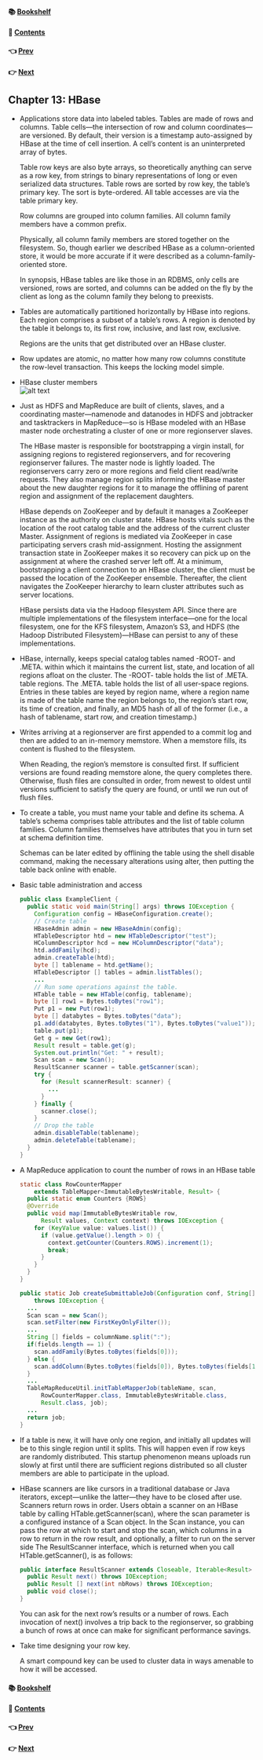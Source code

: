 #### &#x1F4DA; [Bookshelf](../)
#### &#x1F4DC; [Contents](./README.md#contents)
#### &#x1F448; [Prev](./Ch12_Hive.md)
#### &#x1F449; [Next](./Ch14_ZooKeeper.md)

## Chapter 13: HBase

- Applications store data into labeled tables. Tables are made of rows and columns. Table cells—the intersection of row and column coordinates—are versioned. By default, their version is a timestamp auto-assigned by HBase at the time of cell insertion. A cell’s content is an uninterpreted array of bytes.

	Table row keys are also byte arrays, so theoretically anything can serve as a row key, from strings to binary representations of long or even serialized data structures. Table rows are sorted by row key, the table’s primary key. The sort is byte-ordered. All table accesses are via the table primary key.

	Row columns are grouped into column families. All column family members have a common prefix.

	Physically, all column family members are stored together on the filesystem. So, though earlier we described HBase as a column-oriented store, it would be more accurate if it were described as a column-family-oriented store.

	In synopsis, HBase tables are like those in an RDBMS, only cells are versioned, rows are sorted, and columns can be added on the fly by the client as long as the column family they belong to preexists.

- Tables are automatically partitioned horizontally by HBase into regions. Each region comprises a subset of a table’s rows. A region is denoted by the table it belongs to, its first row, inclusive, and last row, exclusive.

	Regions are the units that get distributed over an HBase cluster.

- Row updates are atomic, no matter how many row columns constitute the row-level transaction. This keeps the locking model simple.

- HBase cluster members  
![alt text](res/fig_13_1_HBase_cluster_members.PNG)  

- Just as HDFS and MapReduce are built of clients, slaves, and a coordinating master—namenode and datanodes in HDFS and jobtracker and tasktrackers in MapReduce—so is HBase modeled with an HBase master node orchestrating a cluster of one or more regionserver slaves.

	The HBase master is responsible for bootstrapping a virgin install, for assigning regions to registered regionservers, and for recovering regionserver failures. The master node is lightly loaded. The regionservers carry zero or more regions and field client read/write requests. They also manage region splits informing the HBase master about the new daughter regions for it to manage the offlining of parent region and assignment of the replacement daughters.

	HBase depends on ZooKeeper and by default it manages a ZooKeeper instance as the authority on cluster state. HBase hosts vitals such as the location of the root catalog table and the address of the current cluster Master. Assignment of regions is mediated via ZooKeeper in case participating servers crash mid-assignment. Hosting the assignment transaction state in ZooKeeper makes it so recovery can pick up on the assignment at where the crashed server left off. At a minimum, bootstrapping a client connection to an HBase cluster, the client must be passed the location of the ZooKeeper ensemble. Thereafter, the client navigates the ZooKeeper hierarchy to learn cluster attributes such as server locations.

	HBase persists data via the Hadoop filesystem API. Since there are multiple implementations of the filesystem interface—one for the local filesystem, one for the KFS filesystem, Amazon’s S3, and HDFS (the Hadoop Distributed Filesystem)—HBase can persist to any of these implementations.

- HBase, internally, keeps special catalog tables named -ROOT- and .META. within which it maintains the current list, state, and location of all regions afloat on the cluster. The -ROOT- table holds the list of .META. table regions. The .META. table holds the list of all user-space regions. Entries in these tables are keyed by region name, where a region name is made of the table name the region belongs to, the region’s start row, its time of creation, and finally, an MD5 hash of all of the former (i.e., a hash of tablename, start row, and creation timestamp.)

- Writes arriving at a regionserver are first appended to a commit log and then are added to an in-memory memstore. When a memstore fills, its content is flushed to the filesystem.

	When Reading, the region’s memstore is consulted first. If sufficient versions are found reading memstore alone, the query completes there. Otherwise, flush files are consulted in order, from newest to oldest until versions sufficient to satisfy the query are found, or until we run out of flush files.

- To create a table, you must name your table and define its schema. A table’s schema comprises table attributes and the list of table column families. Column families themselves have attributes that you in turn set at schema definition time.

	Schemas can be later edited by offlining the table using the shell disable command, making the necessary alterations using alter, then putting the table back online with enable.

- Basic table administration and access
  ```java
  public class ExampleClient {
    public static void main(String[] args) throws IOException {
      Configuration config = HBaseConfiguration.create();
      // Create table
      HBaseAdmin admin = new HBaseAdmin(config);
      HTableDescriptor htd = new HTableDescriptor("test");
      HColumnDescriptor hcd = new HColumnDescriptor("data");
      htd.addFamily(hcd);
      admin.createTable(htd);
      byte [] tablename = htd.getName();
      HTableDescriptor [] tables = admin.listTables();
      ...
      // Run some operations against the table.
      HTable table = new HTable(config, tablename);
      byte [] row1 = Bytes.toBytes("row1");
      Put p1 = new Put(row1);
      byte [] databytes = Bytes.toBytes("data");
      p1.add(databytes, Bytes.toBytes("1"), Bytes.toBytes("value1"));
      table.put(p1);
      Get g = new Get(row1);
      Result result = table.get(g);
      System.out.println("Get: " + result);
      Scan scan = new Scan();
      ResultScanner scanner = table.getScanner(scan);
      try {
        for (Result scannerResult: scanner) {
          ...
        }
      } finally {
        scanner.close();
      }
      // Drop the table
      admin.disableTable(tablename);
      admin.deleteTable(tablename);
    }
  }
  ```

- A MapReduce application to count the number of rows in an HBase table
  ```java
  static class RowCounterMapper
      extends TableMapper<ImmutableBytesWritable, Result> {
    public static enum Counters {ROWS}
    @Override
    public void map(ImmutableBytesWritable row, 
        Result values, Context context) throws IOException {
      for (KeyValue value: values.list()) {
        if (value.getValue().length > 0) {
          context.getCounter(Counters.ROWS).increment(1);
          break;
        }
      }
    }
  }

  public static Job createSubmittableJob(Configuration conf, String[] args)
      throws IOException {
    ...
    Scan scan = new Scan();
    scan.setFilter(new FirstKeyOnlyFilter());
    ...
    String [] fields = columnName.split(":");
    if(fields.length == 1) {
      scan.addFamily(Bytes.toBytes(fields[0]));
    } else {
      scan.addColumn(Bytes.toBytes(fields[0]), Bytes.toBytes(fields[1]));
    }
    ...
    TableMapReduceUtil.initTableMapperJob(tableName, scan,
        RowCounterMapper.class, ImmutableBytesWritable.class,
        Result.class, job);
    ...
    return job;
  }
  ```

- If a table is new, it will have only one region, and initially all updates will be to this single region until it splits. This will happen even if row keys are randomly distributed. This startup phenomenon means uploads run slowly at first until there are sufficient regions distributed so all cluster members are able to participate in the upload.

- HBase scanners are like cursors in a traditional database or Java iterators, except—unlike the latter—they have to be closed after use. Scanners return rows in order. Users obtain a scanner on an HBase table by calling HTable.getScanner(scan), where the scan parameter is a configured instance of a Scan object. In the Scan instance, you can pass the row at which to start and stop the scan, which columns in a row to return in the row result, and optionally, a filter to run on the server side The ResultScanner interface, which is returned when you call HTable.getScanner(), is as follows:
  ```java
  public interface ResultScanner extends Closeable, Iterable<Result> {
    public Result next() throws IOException;
    public Result [] next(int nbRows) throws IOException;
    public void close();
  }
  ```

	You can ask for the next row’s results or a number of rows. Each invocation of next() involves a trip back to the regionserver, so grabbing a bunch of rows at once can make for significant performance savings.

- Take time designing your row key.

	A smart compound key can be used to cluster data in ways amenable to how it will be accessed.

#### &#x1F4DA; [Bookshelf](../)
#### &#x1F4DC; [Contents](./README.md#contents)
#### &#x1F448; [Prev](./Ch12_Hive.md)
#### &#x1F449; [Next](./Ch14_ZooKeeper.md)
